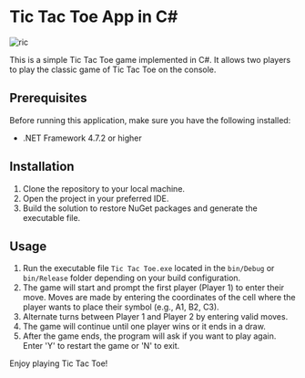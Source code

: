 # Tic Tac Toe App in C#

![ric](https://github.com/RedisMadani/tic-tac-toe/assets/136177376/86a97c63-1d8c-443f-9554-88931480d0fe)

This is a simple Tic Tac Toe game implemented in C#. It allows two players to play the classic game of Tic Tac Toe on the console.

## Prerequisites

Before running this application, make sure you have the following installed:

- .NET Framework 4.7.2 or higher

## Installation

1. Clone the repository to your local machine.
2. Open the project in your preferred IDE.
3. Build the solution to restore NuGet packages and generate the executable file.

## Usage

1. Run the executable file `Tic Tac Toe.exe` located in the `bin/Debug` or `bin/Release` folder depending on your build configuration.
2. The game will start and prompt the first player (Player 1) to enter their move. Moves are made by entering the coordinates of the cell where the player wants to place their symbol (e.g., A1, B2, C3).
3. Alternate turns between Player 1 and Player 2 by entering valid moves.
4. The game will continue until one player wins or it ends in a draw.
5. After the game ends, the program will ask if you want to play again. Enter 'Y' to restart the game or 'N' to exit.

Enjoy playing Tic Tac Toe!

